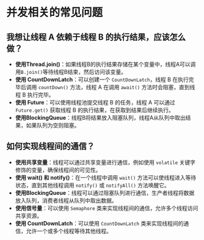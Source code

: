 # 并发相关的常见问题

## 我想让线程 A 依赖于线程 B 的执行结果，应该怎么做？
- **使用Thread.join()**：如果线程B的执行结果存储在某个变量中，线程A可以调用`B.join()`等待线程B结束，然后访问该变量。
- **使用 CountDownLatch**：可以创建一个 `CountDownLatch`，线程 B 在执行完毕后调用 `countDown()` 方法，线程 A 在调用 `await()` 方法时会阻塞，直到线程 B 执行完毕。
- **使用 Future**：可以使用线程池提交线程 B 的任务，线程 A 可以通过 `Future.get()` 获取线程 B 的执行结果，在获取到结果后继续执行。
- **使用BlockingQueue**：线程B将结果放入阻塞队列，线程A从队列中取出结果，如果队列为空则阻塞。

## 如何实现线程间的通信？
- **使用共享变量**：线程可以通过共享变量进行通信，例如使用 `volatile` 关键字修饰的变量，确保线程间的可见性。
- **使用 wait() 和 notify()**：在一个线程中调用 `wait()` 方法可以使线程进入等待状态，直到其他线程调用 `notify()` 或 `notifyAll()` 方法唤醒它。
- **使用BlockingQueue**：线程可以通过阻塞队列进行通信，生产者线程将数据放入队列，消费者线程从队列中取出数据。
- **使用信号量**：可以使用 `Semaphore` 类来实现线程间的通信，允许多个线程访问共享资源。
- **使用 CountDownLatch**：可以使用 `CountDownLatch` 类来实现线程间的通信，允许一个或多个线程等待其他线程。

